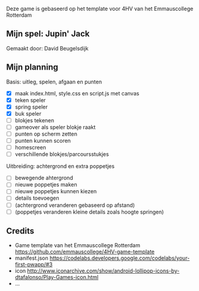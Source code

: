 Deze game is gebaseerd op het template voor 4HV van het Emmauscollege Rotterdam

## Mijn spel: Jupin' Jack
Gemaakt door:
David Beugelsdijk

## Mijn planning

Basis: uitleg, spelen, afgaan en punten
- [x] maak index.html, style.css en script.js met canvas
- [x] teken speler
- [x] spring speler
- [x] buk speler
- [ ] blokjes tekenen
- [ ] gameover als speler blokje raakt
- [ ] punten op scherm zetten
- [ ] punten kunnen scoren
- [ ] homescreen
- [ ] verschillende blokjes/parcoursstukjes

Uitbreiding: achtergrond en extra poppetjes
- [ ] bewegende ahtergrond
- [ ] nieuwe poppetjes maken
- [ ] nieuwe poppetjes kunnen kiezen
- [ ] details toevoegen
- [ ] (achtergrond veranderen gebaseerd op afstand)
- [ ] (poppetjes veranderen kleine details zoals hoogte springen)

## Credits
- Game template van het Emmauscollege Rotterdam https://github.com/emmauscollege/4HV-game-template
- manifest.json https://codelabs.developers.google.com/codelabs/your-first-pwapp/#3
- icon http://www.iconarchive.com/show/android-lollipop-icons-by-dtafalonso/Play-Games-icon.html
- ...
